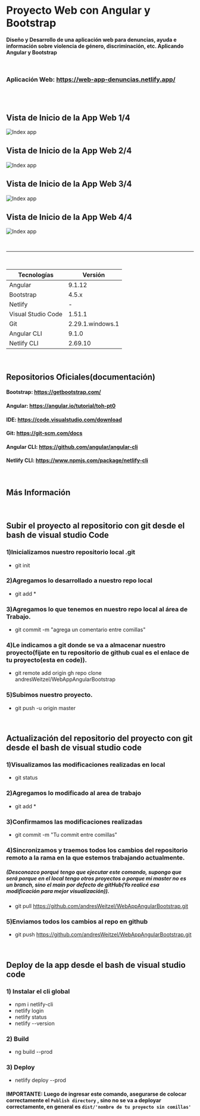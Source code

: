 
# Proyecto Web con Angular y Bootstrap

**Diseño y Desarrollo de una aplicación web para denuncias, ayuda e información sobre violencia de género, discriminación, etc. Aplicando Angular y Bootstrap**

</br>

### Aplicación Web: https://web-app-denuncias.netlify.app/

</br>

</br>

## Vista de Inicio de la App Web 1/4

![Index app](https://github.com/andresWeitzel/Graphics/blob/main/Proyectos/DenunciasOnlineAngular_app/Captura%20de%20pantalla%20(320).png)

## Vista de Inicio de la App Web 2/4

![Index app](https://github.com/andresWeitzel/Graphics/blob/main/Proyectos/DenunciasOnlineAngular_app/Captura%20de%20pantalla%20(322).png)


## Vista de Inicio de la App Web 3/4

![Index app](https://github.com/andresWeitzel/Graphics/blob/main/Proyectos/DenunciasOnlineAngular_app/Captura%20de%20pantalla%20(321).png)

## Vista de Inicio de la App Web 4/4

![Index app](https://github.com/andresWeitzel/Graphics/blob/main/Proyectos/DenunciasOnlineAngular_app/Captura%20de%20pantalla%20(323).png)

</br>

<hr>

</br>

| Tecnologías | Versión |
| ------------- | ------------- |
| Angular |   9.1.12 |
| Bootstrap | 4.5.x  |
| Netlify | - |
| Visual Studio Code | 1.51.1  |
| Git | 2.29.1.windows.1  |
| Angular CLI | 9.1.0 |
| Netlify CLI | 2.69.10 |

</br>

## Repositorios Oficiales(documentación)

#### Bootstrap:   https://getbootstrap.com/
#### Angular:     https://angular.io/tutorial/toh-pt0
#### IDE:         https://code.visualstudio.com/download
#### Git:         https://git-scm.com/docs
#### Angular CLI: https://github.com/angular/angular-cli
#### Netlify CLI: https://www.npmjs.com/package/netlify-cli

</br>

## Más Información


</br>

## Subir el proyecto al repositorio con git desde el bash de visual studio Code 

### 1)Inicializamos nuestro repositorio local .git
* git init

### 2)Agregamos lo desarrollado a nuestro repo local
* git add *

### 3)Agregamos lo que tenemos en nuestro repo local al área de Trabajo.
* git commit -m "agrega un comentario entre comillas"

### 4)Le indicamos a git donde se va a almacenar nuestro proyecto(fijate en tu repositorio de github cual es el enlace de tu proyecto(esta en code)).
* git remote add origin gh repo clone andresWeitzel/WebAppAngularBootstrap

### 5)Subimos nuestro proyecto.
* git push -u origin master

</br>

## Actualización del repositorio del proyecto con git desde el bash de visual studio code

### 1)Visualizamos las modificaciones realizadas en local
* git status

### 2)Agregamos lo modificado al area de trabajo
* git add *

### 3)Confirmamos las modificaciones realizadas
* git commit -m "Tu commit entre comillas"

### 4)Sincronizamos y traemos todos los cambios del repositorio remoto a la rama en la que estemos trabajando actualmente.
##### (Desconozco porqué tengo que ejecutar este comando, supongo que será porque en el local tengo otros proyectos o porque mi master no es un branch, sino el main por defecto de gitHub(Yo realicé esa modificación para mejor visualización)).
* git pull https://github.com/andresWeitzel/WebAppAngularBootstrap.git

### 5)Enviamos todos los cambios al repo en github
* git push https://github.com/andresWeitzel/WebAppAngularBootstrap.git

</br>

## Deploy de la app desde el bash de visual studio code

### 1) Instalar el cli global
 * npm i netlify-cli
 * netlify login
 * netlify status
 * netlify --version

### 2) Build 
 * ng build --prod 

### 3) Deploy
* netlify deploy --prod
#### IMPORTANTE: Luego de ingresar este comando, asegurarse de colocar correctamente el `Publish directory` , sino no se va a deployar correctamente, en general es  `dist/'nombre de tu proyecto sin comillas' ` 

